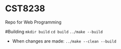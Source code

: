# CST8238
Repo for Web Programming

#Building
`mkdir build`
`cd build`
`../make --build`

+ When changes are made:
`../make --clean --build`
